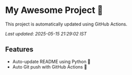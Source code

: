 # My Awesome Project 🚀

This project is automatically updated using GitHub Actions.

_Last updated: 2025-05-15 21:29:02 IST_

## Features
- Auto-update README using Python 🐍
- Auto Git push with GitHub Actions 🤖
